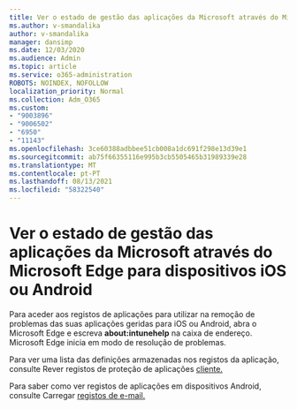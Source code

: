 ```yaml
---
title: Ver o estado de gestão das aplicações da Microsoft através do Microsoft Edge para dispositivos iOS ou Android
ms.author: v-smandalika
author: v-smandalika
manager: dansimp
ms.date: 12/03/2020
ms.audience: Admin
ms.topic: article
ms.service: o365-administration
ROBOTS: NOINDEX, NOFOLLOW
localization_priority: Normal
ms.collection: Adm_O365
ms.custom:
- "9003896"
- "9006502"
- "6950"
- "11143"
ms.openlocfilehash: 3ce60388adbbee51cb008a1dc691f298e13d39e1
ms.sourcegitcommit: ab75f66355116e995b3cb5505465b31989339e28
ms.translationtype: MT
ms.contentlocale: pt-PT
ms.lasthandoff: 08/13/2021
ms.locfileid: "58322540"
---
```

# <a name="view-the-management-status-of-microsoft-apps-by-using-microsoft-edge-for-ios-or-android-devices"></a>Ver o estado de gestão das aplicações da Microsoft através do Microsoft Edge para dispositivos iOS ou Android

Para aceder aos registos de aplicações para utilizar na remoção de problemas das suas aplicações geridas para iOS ou Android, abra o Microsoft Edge e escreva **about:intunehelp** na caixa de endereço. Microsoft Edge inicia em modo de resolução de problemas.

Para ver uma lista das definições armazenadas nos registos da aplicação, consulte Rever registos de proteção de aplicações [cliente.](https://docs.microsoft.com/mem/intune/apps/app-protection-policy-settings-log)

Para saber como ver registos de aplicações em dispositivos Android, consulte Carregar [registos de e-mail.](https://docs.microsoft.com/mem/intune/user-help/send-logs-to-your-it-admin-by-email-android)